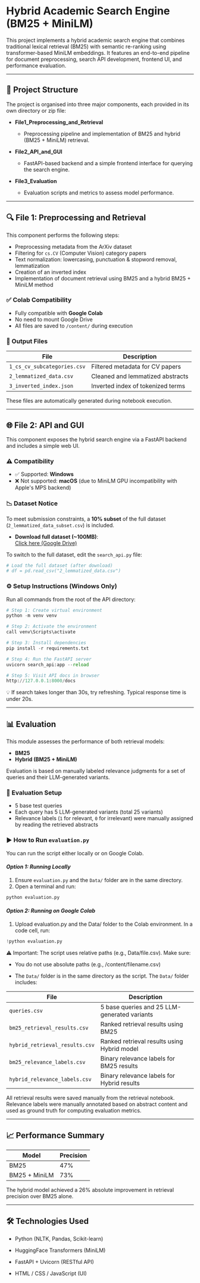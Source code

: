# Hybrid Academic Search Engine (BM25 + MiniLM)

This project implements a hybrid academic search engine that combines traditional lexical retrieval (BM25) with semantic re-ranking using transformer-based MiniLM embeddings. It features an end-to-end pipeline for document preprocessing, search API development, frontend UI, and performance evaluation.

---

## 📁 Project Structure
The project is organised into three major components, each provided in its own directory or zip file:
- **File1_Preprocessing_and_Retrieval**
  - Preprocessing pipeline and implementation of BM25 and hybrid (BM25 + MiniLM) retrieval.

- **File2_API_and_GUI**
  - FastAPI-based backend and a simple frontend interface for querying the search engine.

- **File3_Evaluation**
  - Evaluation scripts and metrics to assess model performance.


---

## 🔍 File 1: Preprocessing and Retrieval

This component performs the following steps:

- Preprocessing metadata from the ArXiv dataset
- Filtering for `cs.CV` (Computer Vision) category papers
- Text normalization: lowercasing, punctuation & stopword removal, lemmatization
- Creation of an inverted index
- Implementation of document retrieval using BM25 and a hybrid BM25 + MiniLM method

### ✅ Colab Compatibility

- Fully compatible with **Google Colab**
- No need to mount Google Drive
- All files are saved to `/content/` during execution

### 📄 Output Files

| File                        | Description                                   |
|----------------------------|-----------------------------------------------|
| `1_cs_cv_subcategories.csv`| Filtered metadata for CV papers               |
| `2_lemmatized_data.csv`    | Cleaned and lemmatized abstracts              |
| `3_inverted_index.json`    | Inverted index of tokenized terms             |

These files are automatically generated during notebook execution.

---

## 🌐 File 2: API and GUI

This component exposes the hybrid search engine via a FastAPI backend and includes a simple web UI.

### ⚠ Compatibility

- ✅ Supported: **Windows**
- ❌ Not supported: **macOS** (due to MiniLM GPU incompatibility with Apple's MPS backend)

### 📉 Dataset Notice

To meet submission constraints, a **10% subset** of the full dataset (`2_lemmatized_data_subset.csv`) is included.

- **Download full dataset (~100MB)**:  
  [Click here (Google Drive)](https://drive.google.com/uc?export=download&id=1QHjuTZprI-tkLLSQtyE-Fg0L2mpDjsPJ)

To switch to the full dataset, edit the `search_api.py` file:

```python
# Load the full dataset (after download)
# df = pd.read_csv("2_lemmatized_data.csv")
```

### ⚙ Setup Instructions (Windows Only)
Run all commands from the root of the API directory:

```python
# Step 1: Create virtual environment
python -m venv venv

# Step 2: Activate the environment
call venv\Scripts\activate

# Step 3: Install dependencies
pip install -r requirements.txt

# Step 4: Run the FastAPI server
uvicorn search_api:app --reload

# Step 5: Visit API docs in browser
http://127.0.0.1:8000/docs
```
💡 If search takes longer than 30s, try refreshing. Typical response time is under 20s.

---
## 📊 Evaluation

This module assesses the performance of both retrieval models:

- **BM25**
- **Hybrid (BM25 + MiniLM)**

Evaluation is based on manually labeled relevance judgments for a set of queries and their LLM-generated variants.

### 🧪 Evaluation Setup

- 5 base test queries
- Each query has 5 LLM-generated variants (total 25 variants)
- Relevance labels (`1` for relevant, `0` for irrelevant) were manually assigned by reading the retrieved abstracts


### ▶️ How to Run `evaluation.py`

You can run the script either locally or on Google Colab.

#### *Option 1: Running Locally*

1. Ensure `evaluation.py` and the `Data/` folder are in the same directory.
2. Open a terminal and run:

```bash
python evaluation.py
```
#### *Option 2: Running on Google Colab*
1. Upload evaluation.py and the Data/ folder to the Colab environment. In a code cell, run:
   
```python
!python evaluation.py
```

⚠️ Important: The script uses relative paths (e.g., Data/file.csv). Make sure:

- You do not use absolute paths (e.g., /content/filename.csv)

- The `Data/` folder is in the same directory as the script. The `Data/` folder includes:

| File                        | Description                                   |
|----------------------------|-----------------------------------------------|
| `queries.csv`| 5 base queries and 25 LLM-generated variants              |
| `bm25_retrieval_results.csv`    | Ranked retrieval results using BM25    |
| `hybrid_retrieval_results.csv`    | Ranked retrieval results using Hybrid model |
| `bm25_relevance_labels.csv`  | Binary relevance labels for BM25 results |
| `hybrid_relevance_labels.csv` | Binary relevance labels for Hybrid results |

All retrieval results were saved manually from the retrieval notebook. Relevance labels were manually annotated based on abstract content and used as ground truth for computing evaluation metrics.

---

## 📈 Performance Summary

| Model   | Precision  |
|---------|------------|
| BM25    | 47%        |
| BM25 + MiniLM | 73%  |

The hybrid model achieved a 26% absolute improvement in retrieval precision over BM25 alone.

---

## 🛠 Technologies Used
- Python (NLTK, Pandas, Scikit-learn)

- HuggingFace Transformers (MiniLM)

- FastAPI + Uvicorn (RESTful API)

- HTML / CSS / JavaScript (UI)


